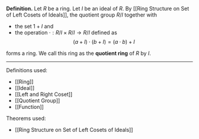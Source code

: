 **Definition.** Let $R$ be a ring. Let $I$ be an ideal of $R$. By [[Ring Structure on Set of Left Cosets of Ideals]], the quotient group $R/I$ together with
- the set $1+I$ and
- the operation $\cdot:R/I\times R/I\to R/I$ defined as $$(a+I)\cdot(b+I)=(a\cdot b)+I$$

forms a ring. We call this ring as the **quotient ring** of $R$ by $I$.
***
Definitions used:
- [[Ring]]
- [[Ideal]]
- [[Left and Right Coset]]
- [[Quotient Group]]
- [[Function]]

Theorems used:
- [[Ring Structure on Set of Left Cosets of Ideals]]